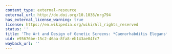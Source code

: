 ```yaml
---
content_type: external-resource
external_url: http://dx.doi.org/10.1038/nrg794
has_external_license_warning: true
license: https://en.wikipedia.org/wiki/All_rights_reserved
status: ''
title: 'The Art and Design of Genetic Screens: *Caenorhabditis Elegans*'
uid: e95676be-15c2-46aa-8fa8-eb143ae04fc7
wayback_url: ''
---
```

